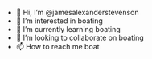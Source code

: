 - 👋 Hi, I’m @jamesalexanderstevenson
- 👀 I’m interested in boating
- 🌱 I’m currently learning boating
- 💞️ I’m looking to collaborate on boating
- 📫 How to reach me boat

<!---
jamesalexanderstevenson/jamesalexanderstevenson is a ✨ special ✨ repository because its `README.md` (this file) appears on your GitHub profile.
You can click the Preview link to take a look at your changes.
--->
